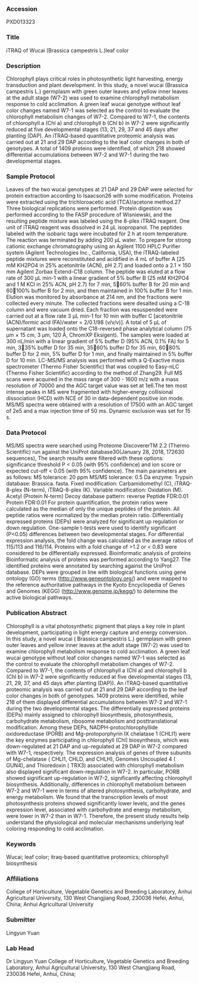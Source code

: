 ### Accession
PXD013323

### Title
iTRAQ of Wucai (Brassica campestris L.)leaf color

### Description
Chlorophyll plays critical roles in photosynthetic light harvesting, energy transduction and plant development. In this study, a novel wucai (Brassica campestris L.) germplasm with green outer leaves and yellow inner leaves at the adult stage (W7-2) was used to examine chlorophyll metabolism response to cold acclimation. A green leaf wucai genotype without leaf color changes named W7-1 was selected as the control to evaluate the chlorophyll metabolism changes of W7-2. Compared to W7-1, the contents of chlorophyll a (Chl a) and chlorophyll b (Chl b) in W7-2 were significantly reduced at five developmental stages (13, 21, 29, 37 and 45 days after planting (DAP). An iTRAQ-based quantitative proteomic analysis was carried out at 21 and 29 DAP according to the leaf color changes in both of genotypes. A total of 1409 proteins were identified, of which 218 showed differential accumulations between W7-2 and W7-1 during the two developmental stages.

### Sample Protocol
Leaves of the two wucai genotypes at 21 DAP and 29 DAP were selected for protein extraction according to Isaacson26 with some modification. Proteins were extracted using the trichloroacetic acid (TCA)/acetone method.27 Three biological replications were performed. Protein digestion was performed according to the FASP procedure of Wisniewski, and the resulting peptide mixture was labeled using the 8-plex iTRAQ reagent. One unit of iTRAQ reagent was dissolved in 24 μL isopropanol. The peptides labeled with the isobaric tags were incubated for 2 h at room temperature. The reaction was terminated by adding 200 μL water. To prepare for strong cationic exchange chromatography using an Agilent 1100 HPLC Purifier system (Agilent Technologies Inc., California, USA), the iTRAQ-labeled peptide mixtures were reconstituted and acidified in 4 mL of buffer A [25 mM KH2PO4 in 25% acetonitrile (ACN), pH 2.7] and loaded onto a 2.1 × 150 mm Agilent Zorbax Extend-C18 column. The peptide was eluted at a flow rate of 300 μL min-1 with a linear gradient of 5% buffer B (25 mM KH2PO4 and 1 M KCl in 25% ACN, pH 2.7) for 7 min, 560% buffer B for 20 min and 60100% buffer B for 2 min, and then maintained in 100% buffer B for 1 min. Elution was monitored by absorbance at 214 nm, and the fractions were collected every minute. The collected fractions were desalted using a C-18 column and were vacuum dried. Each fraction was resuspended were carried out at a flow rate 3 μL min-1 for 10 min with buffer C [acetonitrile (ACN)/formic acid (FA)/water = 2/0.1/98 (v/v/v)]. A total of 5 μL of supernatant was loaded onto the C18-reversed phase analytical column (75 μm × 15 cm, 3 μm, 120 Å, ChromXP Eksigent). The samples were loaded at 300 nL/min with a linear gradient of 5% buffer D (95% ACN, 0.1% FA) for 5 min, 335% buffer D for 35 min, 3560% buffer D for 35 min, 6080% buffer D for 2 min, 5% buffer D for 1 min, and finally maintained in 5% buffer D for 10 min. LC-MS/MS analysis was performed with a Q-Exactive mass spectrometer (Thermo Fisher Scientific) that was coupled to Easy-nLC (Thermo Fisher Scientific) according to the method of Zhang29. Full MS scans were acquired in the mass range of 300 - 1600 m/z with a mass resolution of 70000 and the AGC target value was set at 1e6.The ten most intense peaks in MS were fragmented with higher-energy collisional dissociation (HCD) with NCE of 30 in data-dependent positive ion mode. MS/MS spectra were obtained with a resolution of 17500 with an AGC target of 2e5 and a max injection time of 50 ms. Dynamic exclusion was set for 15 s.

### Data Protocol
MS/MS spectra were searched using Proteome DiscovererTM 2.2 (Thermo Scientific) run against the UniProt database30(January 28, 2018, 172630 sequences), The search results were filtered with these options: significance threshold P < 0.05 (with 95% confidence) and ion score or expected cut-off < 0.05 (with 95% confidence).  The main parameters are as follows:  MS tolerance: 20 ppm  MS/MS tolerance: 0.5 Da  enzyme: Trypsin  database: Brassica. fasta. Fixed modification: Carbamidomethyl (C), iTRAQ-8-plex (N-term), iTRAQ-8-plex (K). Variable modification: Oxidation (M). Acetyl (Protein N-term) Decoy database pattern: reverse Peptide FDR:0.01 Protein FDR:0.01 For protein quantification, the protein ratios were calculated as the median of only the unique peptides of the protein. All peptide ratios were normalized by the median protein ratio.  Differentially expressed proteins (DEPs) were analyzed for significant up regulation or down regulation. One-sample t-tests were used to identify significant (P<0.05) differences between two developmental stages. For differential expression analysis, the fold change was calculated as the average ratios of 115/113 and 116/114. Proteins with a fold change of >1.2 or < 0.83 were considered to be differentially expressed. Bioinformatic analysis of proteins Bioinformatic analysis of proteins was performed according to Yang27. The identified proteins were annotated by searching against the UniProt database. DEPs were grouped in line with biological functions using gene ontology (GO) terms (http://www.geneontology.org/) and were mapped to the reference authoritative pathways in the Kyoto Encyclopedia of Genes and Genomes (KEGG) (http://www.genome.jp/kegg/) to determine the active biological pathways.

### Publication Abstract
Chlorophyll is a vital photosynthetic pigment that plays a key role in plant development, participating in light energy capture and energy conversion. In this study, a novel wucai ( Brassica campestris L.) germplasm with green outer leaves and yellow inner leaves at the adult stage (W7-2) was used to examine chlorophyll metabolism response to cold acclimation. A green leaf wucai genotype without leaf color changes named W7-1 was selected as the control to evaluate the chlorophyll metabolism changes of W7-2. Compared to W7-1, the contents of chlorophyll a (Chl a) and chlorophyll b (Chl b) in W7-2 were significantly reduced at five developmental stages (13, 21, 29, 37, and 45 days after planting (DAP)). An iTRAQ-based quantitative proteomic analysis was carried out at 21 and 29 DAP according to the leaf color changes in both of genotypes. 1409 proteins were identified, while 218 of them displayed differential accumulations between W7-2 and W7-1 during the two developmental stages. The differentially expressed proteins (DEPs) mainly assigned to chlorophyll biosynthesis, photosynthesis, carbohydrate metabolism, ribosome metabolism and posttranslational modification. Among these DEPs, NADPH-protochlorophyllide oxidoreductase (PORB) and Mg-protoporphyrin IX chelatase 1 (CHLI1) were the key enzymes participating in chlorophyll (Chl) biosynthesis, which was down-regulated at 21 DAP and up-regulated at 29 DAP in W7-2 compared with W7-1, respectively. The expression analysis of genes of three subunits of Mg-chelatase ( CHLI1, CHLD, and CHLH), Genomes Uncoupled 4 ( GUN4), and Thioredoxin ( TRX3) associated with chlorophyll metabolism also displayed significant down-regulation in W7-2. In particular, PORB showed significant up-regulation in W7-2, significantly affecting chlorophyll biosynthesis. Additionally, differences in chlorophyll metabolism between W7-2 and W7-1 were in terms of altered photosynthesis, carbohydrate, and energy metabolism. We found that the transcription levels of most photosynthesis proteins showed significantly lower levels, and the genes expression level, associated with carbohydrate and energy metabolism, were lower in W7-2 than in W7-1. Therefore, the present study results help understand the physiological and molecular mechanisms underlying leaf coloring responding to cold acclimation.

### Keywords
Wucai; leaf color; itraq-based quantitative proteomics; chlorophyll biosynthesis

### Affiliations
College of Horticulture, Vegetable Genetics and Breeding Laboratory, Anhui Agricultural University, 130 West Changjiang Road, 230036 Hefei, Anhui, China;
Anhui Agricultural University 

### Submitter
Lingyun Yuan

### Lab Head
Dr Lingyun Yuan
College of Horticulture, Vegetable Genetics and Breeding Laboratory, Anhui Agricultural University, 130 West Changjiang Road, 230036 Hefei, Anhui, China;


